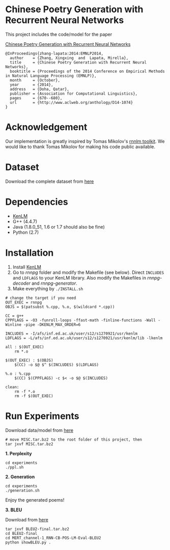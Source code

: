 # Chinese Poetry Generation with Recurrent Neural Networks
This project includes the code/model for the paper 

[Chinese Poetry Generation with Recurrent Neural Networks](http://aclweb.org/anthology/D/D14/D14-1074.pdf)


```
@InProceedings{zhang-lapata:2014:EMNLP2014,
  author    = {Zhang, Xingxing  and  Lapata, Mirella},
  title     = {Chinese Poetry Generation with Recurrent Neural Networks},
  booktitle = {Proceedings of the 2014 Conference on Empirical Methods in Natural Language Processing (EMNLP)},
  month     = {October},
  year      = {2014},
  address   = {Doha, Qatar},
  publisher = {Association for Computational Linguistics},
  pages     = {670--680},
  url       = {http://www.aclweb.org/anthology/D14-1074}
}
```

# Acknowledgement
Our implementation is greatly inspired by Tomas Mikolov's [rnnlm toolkit](http://rnnlm.org/).
We would like to thank Tomas Mikolov for making his code public available.

# Dataset
Download the complete dataset from [here](http://homepages.inf.ed.ac.uk/mlap/Data/EMNLP14/)

# Dependencies
* [KenLM](https://kheafield.com/code/kenlm/)
* G++ (4.4.7)
* Java (1.8.0_51, 1.6 or 1.7 should also be fine)
* Python (2.7)

# Installation
1. Install [KenLM](https://kheafield.com/code/kenlm/)
2. Go to *rnnpg* folder and modify the Makefile (see below). Direct `INCLUDES` and `LDFLAGS` to your KenLM library. Also modify the Makefiles in *rnnpg-decoder* and *rnnpg-generator*.
3. Make everything by
```./INSTALL.sh``` 
```
# change the target if you need
OUT_EXEC = rnnpg 
OBJS = $(patsubst %.cpp, %.o, $(wildcard *.cpp))

CC = g++
CPPFLAGS = -O3 -funroll-loops -ffast-math -finline-functions -Wall -Winline -pipe -DKENLM_MAX_ORDER=6

INCLUDES = -I/afs/inf.ed.ac.uk/user/s12/s1270921/usr/kenlm
LDFLAGS = -L/afs/inf.ed.ac.uk/user/s12/s1270921/usr/kenlm/lib -lkenlm

all : $(OUT_EXEC)
	rm *.o

$(OUT_EXEC) : $(OBJS)
	$(CC) -o $@ $^ $(INCLUDES) $(LDFLAGS)

%.o : %.cpp
	$(CC) $(CPPFLAGS) -c $< -o $@ $(INCLUDES)

clean:
	rm -f *.o
	rm -f $(OUT_EXEC)

```

# Run Experiments
Download data/model from [here](https://drive.google.com/file/d/0B6-YKFW-MnbOYnJDeWVXRnlObzA/view?usp=sharing)
```
# move MISC.tar.bz2 to the root folder of this project, then
tar jxvf MISC.tar.bz2
```
**1. Perplexity**
```
cd experiments
./ppl.sh
```

**2. Generation**
```
cd experiments
./generation.sh
```
Enjoy the generated poems!

**3. BLEU**

Download from [here](https://drive.google.com/file/d/0B6-YKFW-MnbORk16WmNXbDhsVk0/view?usp=sharing)
```
tar jxvf BLEU2-final.tar.bz2 
cd BLEU2-final
cd MERT_channel-1_RNN-CB-POS-LM-Eval-BLEU2
python showBLEU.py .
```